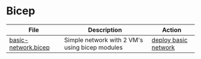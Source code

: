 # Bicep

| File | Description | Action |
|---|---|---|
| [basic-network.bicep](basic-network.bicep) | Simple network with 2 VM's using bicep modules | [deploy basic network](../.github/workflows/basic-network.yml) |